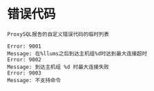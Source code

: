 # 错误代码

    ProxySQL报告的自定义错误代码的临时列表

    Error: 9001
    Message: 在%llums之后到达主机组%d时达到最大连接超时
    Error: 9002
    Message: 到达主机组 %d 时最大连接失败
    Error: 9003
    Message: 不支持命令

